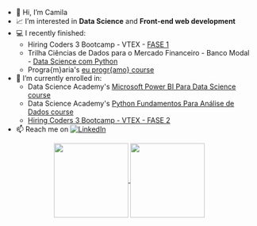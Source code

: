 - 👋 Hi, I’m Camila
- 📈 I’m interested in **Data Science** and **Front-end web development**
- 💻 I recently finished:
    <ul>
    <li>Hiring Coders 3 Bootcamp - VTEX - <a href="https://1drv.ms/b/s!Alc8XZE0_c49kwT7zyq8igiWNso4?e=zTOAeK">FASE 1</a></li>
    <li>Trilha Ciências de Dados para o Mercado Financeiro - Banco Modal - <a href="https://1drv.ms/b/s!Alc8XZE0_c49kwa43x33jqcZwxX7?e=fwS5da">Data Science com Python</a></li>
    <li>Progra{m}aria's <a href="https://euprogramo.thinkific.com/certificates/u0il6r6rjj">eu progr{amo} course</a></li>
    </ul>
- 🚀 I’m currently enrolled in:
    <ul>
      <li>Data Science Academy's <a href="https://www.datascienceacademy.com.br/course/microsoft-power-bi-para-data-science">Microsoft Power BI Para Data Science course</a></li>
    <li>Data Science Academy's <a href="https://www.datascienceacademy.com.br/course/python-fundamentos">Python Fundamentos Para Análise de Dados course</a></li>
    <li><a href="https://www.hiringcoders.com.br/">Hiring Coders 3 Bootcamp - VTEX - FASE 2</a></li>
    </ul>
- 📫 Reach me on <a href="https://www.linkedin.com/in/camilalm-teixeira/"><img src="https://img.shields.io/badge/Linkedin-0077b5?style=flat&logo=linkedin" alt="LinkedIn" /></a>

<div align=center>
    <a href="https://github.com/alteregocamila">
        <img height="150em" align="center" src="https://github-readme-stats.vercel.app/api?username=alteregocamila&theme=merko&show_icons=true"/>
        <img height="150em" align="center" src="https://github-readme-stats.vercel.app/api/top-langs/?username=alteregocamila&layout=compact&theme=merko"/>
    </a>
</div>

<!---
alteregocamila/alteregocamila is a ✨ special ✨ repository because its `README.md` (this file) appears on your GitHub profile.
You can click the Preview link to take a look at your changes.
--->
